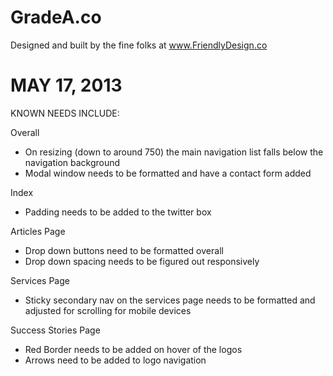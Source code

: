 GradeA.co
=================

Designed and built by the fine folks at www.FriendlyDesign.co



MAY 17, 2013
=================

KNOWN NEEDS INCLUDE:

Overall
- On resizing (down to around 750) the main navigation list falls below
the navigation background
- Modal window needs to be formatted and have a contact form added

Index
- Padding needs to be added to the twitter box

Articles Page
- Drop down buttons need to be formatted overall
- Drop down spacing needs to be figured out responsively

Services Page
 - Sticky secondary nav on the services page needs to be formatted and
adjusted for scrolling for mobile devices

Success Stories Page
- Red Border needs to be added on hover of the logos
- Arrows need to be added to logo navigation
